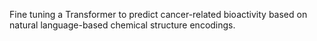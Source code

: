Fine tuning a Transformer to predict cancer-related bioactivity based on natural language-based chemical structure encodings.
